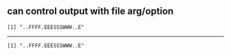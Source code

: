 ## can control output with file arg/option

    [1] "..FFFF.EEESSSWWW..E"

---

    [1] "..FFFF.EEESSSWWW..E"


